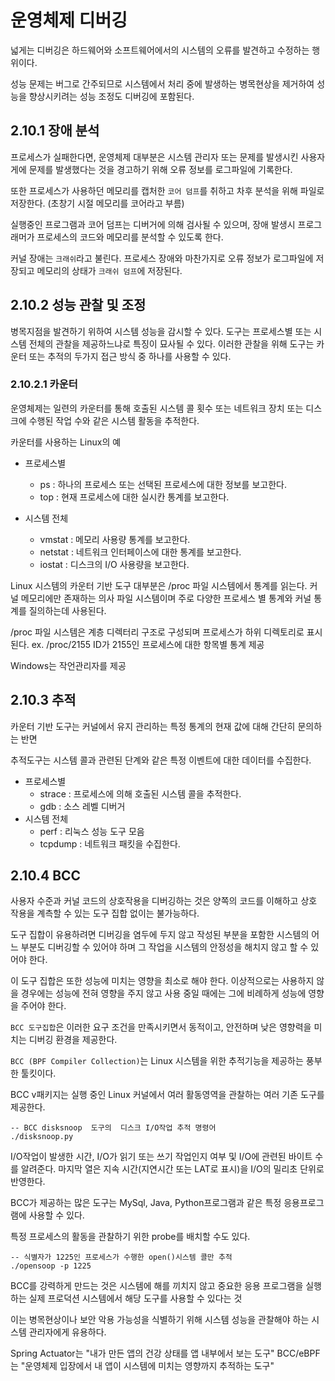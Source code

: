 # 운영체제 디버깅

넓게는 디버깅은 하드웨어와 소프트웨어에서의 시스템의 오류를 발견하고 수정하는 행위이다.

성능 문제는 버그로 간주되므로 시스템에서 처리 중에 발생하는 병목현상을 제거하여 성능을 향상시키려는 성능 조정도 디버깅에 포함된다.

## 2.10.1 장애 분석

프로세스가 실패한다면, 운영체제 대부분은 시스템 관리자 또는 문제를 발생시킨 사용자게에 문제를 발생했다는 것을 경고하기 위해 오류 정보를 로그파일에 기록한다.

또한 프로세스가 사용하던 메모리를 캡처한 `코어 덤프`를 취하고 차후 분석을 위해 파일로 저장한다. (초창기 시절 메모리를 코어라고 부름)

실행중인 프로그램과 코어 덤프는 디버거에 의해 검사될 수 있으며, 장애 발생시 프로그래머가 프로세스의 코드와 메모리를 분석할 수 있도록 한다.

커널 장애는 `크래쉬`라고 불린다. 프로세스 장애와 마찬가지로 오류 정보가 로그파일에 저장되고 메모리의 상태가 `크래쉬 덤프`에 저장된다.

## 2.10.2 성능 관찰 및 조정

병목지점을 발견하기 위하여 시스템 성능을 감시할 수 있다. 도구는 프로세스별 또는 시스템 전체의 관찰을 제공하느냐로 특징이 묘사될 수 있다. 이러한 관찰을 위해 도구는 카운터 또는 추적의 두가지 접근 방식 중 하나를 사용할 수 있다.

### 2.10.2.1 카운터

운영체제는 일련의 카운터를 통해 호출된 시스템 콜 횟수 또는 네트워크 장치 또는 디스크에 수행된 작업 수와 같은 시스템 활동을 추적한다.

카운터를 사용하는 Linux의 예

-   프로세스별

    -   ps : 하나의 프로세스 또는 선택된 프로세스에 대한 정보를 보고한다.
    -   top : 현재 프로세스에 대한 실시칸 통계를 보고한다.

-   시스템 전체
    -   vmstat : 메모리 사용량 통계를 보고한다.
    -   netstat : 네트워크 인터페이스에 대한 통계를 보고한다.
    -   iostat : 디스크의 I/O 사용량을 보고한다.

Linux 시스템의 카운터 기반 도구 대부분은 /proc 파일 시스템에서 통계를 읽는다. 커널 메모리에만 존재하는 의사 파일 시스템이며 주로 다양한 프로세스 별 통계와 커널 통계를 질의하는데 사용된다.

/proc 파일 시스템은 계층 디렉터리 구조로 구성되며 프로세스가 하위 디렉토리로 표시된다. ex. /proc/2155 ID가 2155인 프로세스에 대한 항목별 통계 제공

Windows는 작언관리자를 제공

## 2.10.3 추적

카운터 기반 도구는 커널에서 유지 관리하는 특정 통계의 현재 값에 대해 간단히 문의하는 반면

추적도구는 시스템 콜과 관련된 단계와 같은 특정 이벤트에 대한 데이터를 수집한다.

-   프로세스별
    -   strace : 프로세스에 의해 호출된 시스템 콜을 추적한다.
    -   gdb : 소스 레벨 디버거
-   시스템 전체
    -   perf : 리눅스 성능 도구 모음
    -   tcpdump : 네트워크 패킷을 수집한다.

## 2.10.4 BCC

사용자 수준과 커널 코드의 상호작용을 디버깅하는 것은 양쪽의 코드를 이해하고 상호 작용을 계측할 수 있는 도구 집합 없이는 불가능하다.

도구 집합이 유용하려면 디버깅을 염두에 두지 않고 작성된 부분을 포함한 시스템의 어느 부분도 디버깅할 수 있어야 하며 그 작업을 시스템의 안정성을 해치지 않고 할 수 있어야 한다.

이 도구 집합은 또한 성능에 미치는 영향을 최소로 해야 한다. 이상적으로는 사용하지 않을 경우에는 성능에 전혀 영향을 주지 않고 사용 중일 때에는 그에 비례하게 성능에 영향을 주어야 한다.

`BCC 도구집합`은 이러한 요구 조건을 만족시키면서 동적이고, 안전하며 낮은 영향력을 미치는 디버깅 환경을 제공한다.

`BCC (BPF Compiler Collection)`는 Linux 시스템을 위한 추적기능을 제공하는 풍부한 툴킷이다.

BCC v패키지는 실행 중인 Linux 커널에서 여러 활동영역을 관찰하는 여러 기존 도구를 제공한다.

```shell
-- BCC disksnoop  도구의  디스크 I/O작업 추적 명령어
./disksnoop.py
```

I/O작업이 발생한 시간, I/O가 읽기 또는 쓰기 작업인지 여부 및 I/O에 관련된 바이트 수를 알려준다. 마지막 열은 지속 시간(지연시간 또는 LAT로 표시)을 I/O의 밀리초 단위로 반영한다.

BCC가 제공하는 많은 도구는 MySql, Java, Python프로그램과 같은 특정 응용프로그램에 사용할 수 있다.

특정 프로세스의 활동을 관찰하기 위한 probe를 배치할 수도 있다.

```shell
-- 식별자가 1225인 프로세스가 수행한 open()시스템 콜만 추적
./opensoop -p 1225
```

BCC를 강력하게 만드는 것은 시스템에 해를 끼치지 않고 중요한 응용 프로그램을 실행하는 실제 프로덕션 시스템에서 해당 도구를 사용할 수 있다는 것

이는 병목현상이나 보안 악용 가능성을 식별하기 위해 시스템 성능을 관찰해야 하는 시스템 관리자에게 유용하다.

Spring Actuator는 "내가 만든 앱의 건강 상태를 앱 내부에서 보는 도구"
BCC/eBPF는 "운영체제 입장에서 내 앱이 시스템에 미치는 영향까지 추적하는 도구"
